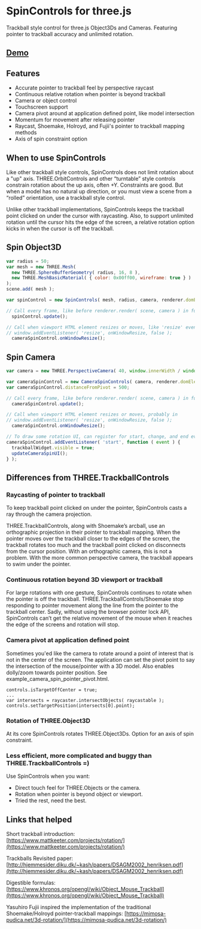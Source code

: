 # SpinControls for three.js

Trackball style control for three.js Object3Ds and Cameras. Featuring pointer to trackball accuracy and unlimited rotation. 


## [Demo](https://paulhax.github.io/spin-controls/)


## Features

- Accurate pointer to trackball feel by perspective raycast
- Continuous relative rotation when pointer is beyond trackball
- Camera or object control
- Touchscreen support
- Camera pivot around at application defined point, like model intersection
- Momentum for movement after releasing pointer
- Raycast, Shoemake, Holroyd, and Fujii's pointer to trackball mapping methods
- Axis of spin constraint option


## When to use SpinControls

Like other trackball style controls, SpinControls does not limit rotation about a "up" axis.  THREE.OrbitControls and other “turntable” style controls constrain rotation about the up axis, often +Y.  Constraints are good.  But when a model has no natural up direction, or you must view a scene from a “rolled” orientation, use a trackball style control.

Unlike other trackball implementations, SpinControls keeps the trackball point clicked on under the cursor with raycasting.  Also, to support unlimited rotation until the cursor hits the edge of the screen, a relative rotation option kicks in when the cursor is off the trackball.


## Spin Object3D
```javascript
var radius = 50;
var mesh = new THREE.Mesh(
  new THREE.SphereBufferGeometry( radius, 16, 8 ),
  new THREE.MeshBasicMaterial( { color: 0x00ff00, wireframe: true } )
);
scene.add( mesh );

var spinControl = new SpinControls( mesh, radius, camera, renderer.domElement );  

// Call every frame, like before renderer.render( scene, camera ) in function animate()
  spinControl.update();

// Call when viewport HTML element resizes or moves, like 'resize' event callback
// window.addEventListener( 'resize', onWindowResize, false );
  cameraSpinControl.onWindowResize();
```


## Spin Camera
```javascript
var camera = new THREE.PerspectiveCamera( 40, window.innerWidth / window.innerHeight, 1, 10000 );

var cameraSpinControl = new CameraSpinControls( camera, renderer.domElement );
var cameraSpinControl.distanceFromPivot = 500;

// Call every frame, like before renderer.render( scene, camera ) in function animate()
  cameraSpinControl.update();

// Call when viewport HTML element resizes or moves, probably in 
// window.addEventListener( 'resize', onWindowResize, false );
  cameraSpinControl.onWindowResize();

// To draw some rotation UI, can register for start, change, and end events
cameraSpinControl.addEventListener( 'start', function ( event ) {
  trackballWidget.visible = true;
  updateCameraSpinUI();
} );
```


## Differences from THREE.TrackballControls


### Raycasting of pointer to trackball

To keep trackball point clicked on under the pointer, SpinControls casts a ray through the camera projection.

THREE.TrackballControls, along with Shoemake’s arcball, use an orthographic projection in their pointer to trackball mapping.  When the pointer moves over the trackball closer to the edges of the screen, the trackball rotates too much and the trackball point clicked on disconnects from the cursor position.  With an orthographic camera, this is not a problem.   With the more common perspective camera, the trackball appears to swim under the pointer.  


### Continuous rotation beyond 3D viewport or trackball

For large rotations with one gesture, SpinControls continues to rotate when the pointer is off the trackball.  THREE.TrackballControls/Shoemake stop responding to pointer movement along the line from the pointer to the trackball center.  Sadly, without using the browser pointer lock API, SpinControls can’t get the relative movement of the mouse when it reaches the edge of the screens and rotation will stop.

### Camera pivot at application defined point

Sometimes you'ed like the camera to rotate around a point of interest that is not in the center of the screen.  The application can set the pivot point to say the intersection of the mouse/pointer with a 3D model. Also enables dolly/zoom towards pointer position.  See example_camera_spin_pointer_pivot.html.
```
controls.isTargetOffCenter = true;
...
var intersects = raycaster.intersectObjects( raycastable );
controls.setTargetPosition(intersects[0].point);
```

### Rotation of THREE.Object3D

At its core SpinControls rotates THREE.Object3Ds.  Option for an axis of spin constraint.

### Less efficient, more complicated and buggy than THREE.TrackballControls =)

Use SpinControls when you want:

*   Direct touch feel for THREE.Objects or the camera.
*   Rotation when pointer is beyond object or viewport.
*   Tried the rest, need the best.


## Links that helped

Short trackball introduction: [https://www.mattkeeter.com/projects/rotation/](https://www.mattkeeter.com/projects/rotation/)

Trackballs Revisited paper: [http://hjemmesider.diku.dk/~kash/papers/DSAGM2002_henriksen.pdf](http://hjemmesider.diku.dk/~kash/papers/DSAGM2002_henriksen.pdf)

Digestible formulas: [https://www.khronos.org/opengl/wiki/Object_Mouse_Trackball](https://www.khronos.org/opengl/wiki/Object_Mouse_Trackball)

Yasuhiro Fujii inspired the implementation of the traditional Shoemake/Holroyd pointer-trackball mappings: [https://mimosa-pudica.net/3d-rotation/](https://mimosa-pudica.net/3d-rotation/)
